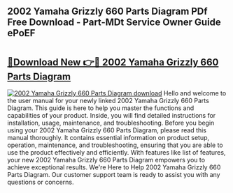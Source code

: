 ## 2002 Yamaha Grizzly 660 Parts Diagram PDf Free Download - Part-MDt Service Owner Guide ePoEF

# <h2><a href="http://dfl9h2y.blite.top/?on=2002+Yamaha+Grizzly+660+Parts+Diagram">🔗Download New 👉🔴 2002 Yamaha Grizzly 660 Parts Diagram</a></h2>

[![2002 Yamaha Grizzly 660 Parts Diagram download](https://i.imgur.com/lujVjoI.png)](http://dfl9h2y.blite.top/?on=2002+Yamaha+Grizzly+660+Parts+Diagram)
Hello and welcome to the user manual for your newly linked 2002 Yamaha Grizzly 660 Parts Diagram. This guide is here to help you master the functions and capabilities of your product. Inside, you will find detailed instructions for installation, usage, maintenance, and troubleshooting. Before you begin using your 2002 Yamaha Grizzly 660 Parts Diagram, please read this manual thoroughly. It contains essential information on product setup, operation, maintenance, and troubleshooting, ensuring that you are able to use the product effectively and efficiently. With features like list of features, your new 2002 Yamaha Grizzly 660 Parts Diagram empowers you to achieve exceptional results. We're Here to Help 2002 Yamaha Grizzly 660 Parts Diagram. Our customer support team is ready to assist you with any questions or concerns.
